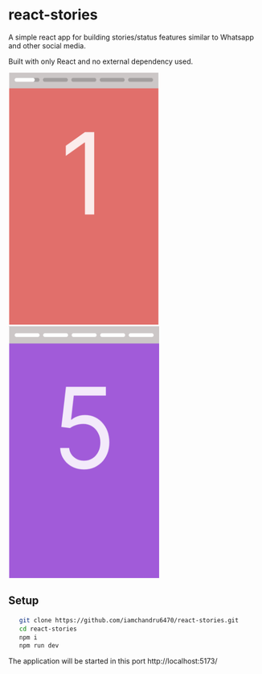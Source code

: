 # react-stories

A simple react app for building stories/status features similar to Whatsapp and other social media.

Built with only React and no external dependency used.

<div>
  <img src="./docs/stories.png" width="300px" height="500px"/>
  <img src="./docs/stories-end.png" width="300px" height="500px"/>
</div>

## Setup

```bash
   git clone https://github.com/iamchandru6470/react-stories.git
   cd react-stories
   npm i
   npm run dev
```

The application will be started in this port http://localhost:5173/
